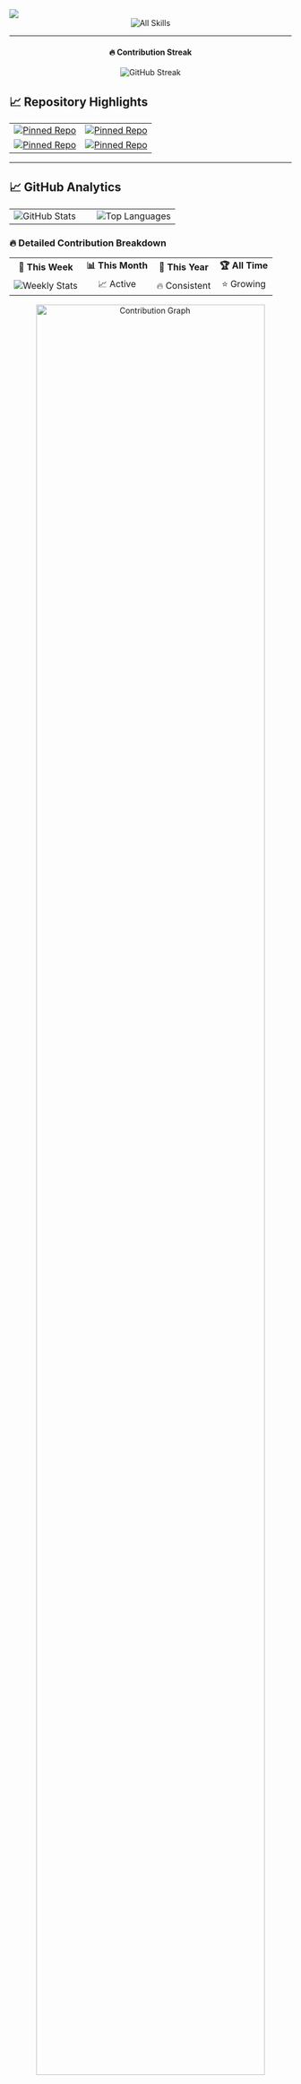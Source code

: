   <img src="https://capsule-render.vercel.app/api?type=waving&color=gradient&customColorList=6,11,20&height=180&section=header&text=Mohammed%20Rinshad&fontSize=42&fontColor=fff&animation=twinkling&fontAlignY=32" />





<div align="center">
<img src="https://skillicons.dev/icons?i=html,css,js,react,redux,cs,dotnet,git,github,vscode,figma,npm,sqlserver,ado,efcore&theme=light&perline=7" alt="All Skills" />
</div>

----
<div align="center">

#### 🔥 Contribution Streak
<p>
  <img src="https://github-readme-streak-stats.herokuapp.com?user=rinsh4dd&theme=dark&hide_border=true&border_radius=15&background=0D1117&stroke=00FF00&ring=00FF00&fire=00FF00&currStreakLabel=00FF00&sideLabels=58A6FF&currStreakNum=C9D1D9&sideNums=C9D1D9" alt="GitHub Streak" />
</p>
</div>



</div>

## 📈 Repository Highlights

<div align="center">
  <table width="100%">
    <tr>
      <td width="50%">
        <a href="https://github.com/rinsh4dd/github-readme-stats">
          <img src="https://github-readme-stats.vercel.app/api/pin/?username=rinsh4dd&repo=github-readme-stats&theme=tokyonight&hide_border=true&border_radius=15&title_color=58A6FF&icon_color=58A6FF&text_color=C9D1D9&bg_color=0D1117" alt="Pinned Repo" />
        </a>
      </td>
      <td width="50%">
        <a href="https://github.com/rinsh4dd/portfolio">
          <img src="https://github-readme-stats.vercel.app/api/pin/?username=rinsh4dd&repo=portfolio&theme=tokyonight&hide_border=true&border_radius=15&title_color=58A6FF&icon_color=58A6FF&text_color=C9D1D9&bg_color=0D1117" alt="Pinned Repo" />
        </a>
      </td>
    </tr>
    <tr>
      <td width="50%">
        <a href="https://github.com/rinsh4dd/react-projects">
          <img src="https://github-readme-stats.vercel.app/api/pin/?username=rinsh4dd&repo=react-projects&theme=tokyonight&hide_border=true&border_radius=15&title_color=58A6FF&icon_color=58A6FF&text_color=C9D1D9&bg_color=0D1117" alt="Pinned Repo" />
        </a>
      </td>
      <td width="50%">
        <a href="https://github.com/rinsh4dd/dotnet-api">
          <img src="https://github-readme-stats.vercel.app/api/pin/?username=rinsh4dd&repo=dotnet-api&theme=tokyonight&hide_border=true&border_radius=15&title_color=58A6FF&icon_color=58A6FF&text_color=C9D1D9&bg_color=0D1117" alt="Pinned Repo" />
        </a>
      </td>
    </tr>
  </table>
</div>

----

## 📈 GitHub Analytics

<div align="center">
  <table width="100%">
    <tr>
      <td width="50%">
        <img src="https://github-readme-stats.vercel.app/api?username=rinsh4dd&show_icons=true&count_private=true&theme=tokyonight&hide_border=true&border_radius=15&title_color=58A6FF&icon_color=58A6FF&text_color=C9D1D9&bg_color=0D1117" alt="GitHub Stats" />
      </td>
      <td width="50%">
        <img src="https://github-readme-stats.vercel.app/api/top-langs/?username=rinsh4dd&layout=compact&theme=tokyonight&hide_border=true&border_radius=15&title_color=58A6FF&text_color=C9D1D9&bg_color=0D1117" alt="Top Languages" />
      </td>
    </tr>
  </table>
</div>

### 🔥 Detailed Contribution Breakdown

<div align="center">
  <table>
    <tr>
      <td align="center"><strong>📅 This Week</strong></td>
      <td align="center"><strong>📊 This Month</strong></td>
      <td align="center"><strong>🎯 This Year</strong></td>
      <td align="center"><strong>🏆 All Time</strong></td>
    </tr>
    <tr>
      <td align="center">
        <img src="https://github-readme-stats.vercel.app/api?username=rinsh4dd&show_icons=true&count_private=true&include_all_commits=true&custom_title=Weekly%20Stats&theme=tokyonight&hide_border=true&hide=prs,issues&show=reviews,discussions_started,discussions_answered,prs_merged,prs_merged_percentage" alt="Weekly Stats" />
      </td>
      <td align="center">📈 Active</td>
      <td align="center">🔥 Consistent</td>
      <td align="center">⭐ Growing</td>
    </tr>
  </table>
</div>

<div align="center">
  <img width="90%" src="https://github-readme-activity-graph.vercel.app/graph?username=rinsh4dd&custom_title=Contribution%20Timeline&bg_color=0D1117&color=00FF00&line=00FF00&point=39FF14&area=true&hide_border=true&radius=10&area_color=00FF00" alt="Contribution Graph" />
</div>

---

## 🎯 Current Focus

<div align="center">
  <table>
    <tr>
      <td align="center" width="33%">
        <img src="https://cdn.jsdelivr.net/gh/devicons/devicon/icons/react/react-original.svg" width="50" />
        <br><strong>React Ecosystem</strong>
        <br><sub>Redux, Hooks, Context API</sub>
      </td>
      <td align="center" width="33%">
        <img src="https://cdn.jsdelivr.net/gh/devicons/devicon/icons/csharp/csharp-original.svg" width="50" />
        <br><strong>C# Development</strong>
        <br><sub>OOP, LINQ, Async/Await</sub>
      </td>
      <td align="center" width="33%">
        <img src="https://cdn.jsdelivr.net/gh/devicons/devicon/icons/dot-net/dot-net-original.svg" width="50" />
        <br><strong>ASP.NET Core</strong>
        <br><sub>Web APIs, MVC, Entity Framework</sub>
      </td>
    </tr>
  </table>
</div>

---

## 🌟 Development Philosophy

<div align="center">

### 🎯 Core Values
<table>
  <tr>
    <td align="center">🚀</td>
    <td align="center">💡</td>
    <td align="center">🤝</td>
    <td align="center">📚</td>
  </tr>
  <tr>
    <td align="center"><strong>Innovation</strong></td>
    <td align="center"><strong>Creativity</strong></td>
    <td align="center"><strong>Collaboration</strong></td>
    <td align="center"><strong>Growth</strong></td>
  </tr>
</table>

> *"Code is poetry written in logic."*

</div>



---

## 📬 Let's Connect

<div align="center">
  <a href="mailto:rinshadcontacts@gmail.com">
    <img src="https://img.shields.io/badge/Email-D14836?style=for-the-badge&logo=gmail&logoColor=white" alt="Email" />
  </a>
  <a href="https://www.linkedin.com/in/rinsh4dd/">
    <img src="https://img.shields.io/badge/LinkedIn-0077B5?style=for-the-badge&logo=linkedin&logoColor=white" alt="LinkedIn" />
  </a>
  <a href="https://rinsh4dd.netlify.app">
    <img src="https://img.shields.io/badge/Portfolio-FF5722?style=for-the-badge&logo=todoist&logoColor=white" alt="Portfolio" />
  </a>
</div>

---

<div align="center">
  <img src="https://komarev.com/ghpvc/?username=rinsh4dd&label=Profile%20Views&color=58A6FF&style=flat-square" alt="Profile Views" />
  
  <br><br>
  
  **Thanks for stopping by!** ✨  
  *"Code is poetry written in logic."*
</div>
